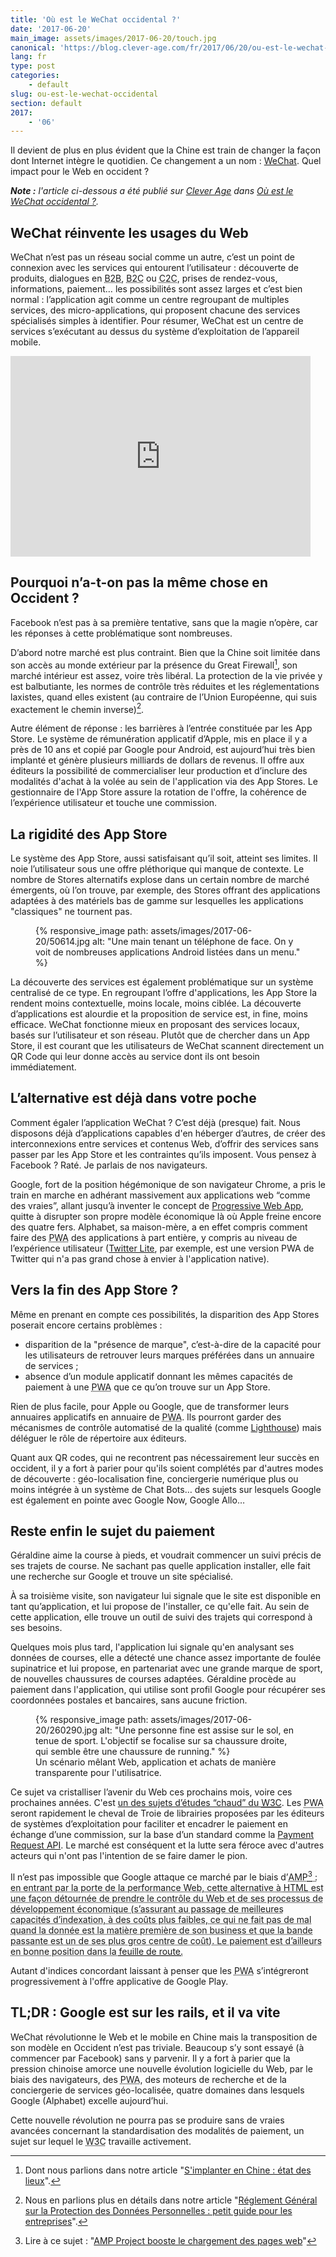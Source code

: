 ```yaml
---
title: 'Où est le WeChat occidental ?'
date: '2017-06-20'
main_image: assets/images/2017-06-20/touch.jpg
canonical: 'https://blog.clever-age.com/fr/2017/06/20/ou-est-le-wechat-occidental/'
lang: fr
type: post
categories:
    - default
slug: ou-est-le-wechat-occidental
section: default
2017:
    - '06'
---
```


Il devient de plus en plus évident que la Chine est train de changer la façon dont Internet intègre le quotidien. Ce changement a un nom : [WeChat](https://blog.clever-age.com/fr/2017/06/07/wechat-10-fonctionnalites-cles-pour-votre-entreprise/). Quel impact pour le Web en occident ?

<!--more-->

<em class="canonical">**Note&nbsp;:** l'article ci-dessous a été publié sur [Clever Age](http://www.clever-age.com/fr/) dans [Où est le WeChat occidental ?](https://blog.clever-age.com/fr/2017/06/20/ou-est-le-wechat-occidental/).</em>

## WeChat réinvente les usages du Web

WeChat n’est pas un réseau social comme un autre, c’est un point de connexion avec les services qui entourent l’utilisateur : découverte de produits, dialogues en <abbr lang="en" title="Business To Business">B2B</abbr>, <abbr lang="en" title="Business To Consumer">B2C</abbr> ou <abbr lang="en" title="Consumer To Consumer(s)">C2C</abbr>, prises de rendez-vous, informations, paiement… les possibilités sont assez larges et c’est bien normal : l’application agit comme un centre regroupant de multiples services, des micro-applications, qui proposent chacune des services spécialisés simples à identifier. Pour résumer, WeChat est un centre de services s’exécutant au dessus du système d’exploitation de l’appareil mobile.

<div class="videoWrapper">
<iframe id="nyt_video_player" title="New York Times Video - Embed Player" src="https://static01.nyt.com/video/players/offsite/index.html?videoId=100000004574648" width="480" height="321" frameborder="0" marginwidth="0" marginheight="0" scrolling="no" allowfullscreen="allowfullscreen"></iframe>
</div>

## Pourquoi n’a-t-on pas la même chose en Occident ?

Facebook n’est pas à sa première tentative, sans que la magie n’opère, car les réponses à cette problématique sont nombreuses.

D’abord notre marché est plus contraint. Bien que la Chine soit limitée dans son accès au monde extérieur par la présence du Great Firewall[^gf], son marché intérieur est assez, voire très libéral. La protection de la vie privée y est balbutiante, les normes de contrôle très réduites et les réglementations laxistes, quand elles existent (au contraire de l’Union Européenne, qui suis exactement le chemin inverse)[^rgdp].

[^gf]: Dont nous parlions dans notre article "[S'implanter en Chine : état des lieux](https://blog.clever-age.com/fr/2014/07/28/s-implanter-en-chine-etat-des-lieux/)".
[^rgdp]: Nous en parlions plus en détails dans notre article "[Réglement Général sur la Protection des Données Personnelles : petit guide pour les entreprises](https://blog.clever-age.com/fr/2017/04/04/reglement-general-sur-la-protection-des-donnees-personnel-petit-guide-pour-entreprises_rgpd/)".

Autre élément de réponse : les barrières à l’entrée constituée par les App Store. Le système de rémunération applicatif d’Apple, mis en place il y a près de 10 ans et copié par Google pour Android, est aujourd’hui très bien implanté et génère plusieurs milliards de dollars de revenus. Il offre aux éditeurs la possibilité de commercialiser leur production et d’inclure des modalités d'achat à la volée au sein de l'application via des App Stores. Le gestionnaire de l'App Store assure la rotation de l'offre, la cohérence de l’expérience utilisateur et touche une commission.

## La rigidité des App Store

Le système des App Store, aussi satisfaisant qu’il soit, atteint ses limites. Il noie l’utilisateur sous une offre pléthorique qui manque de contexte. Le nombre de Stores alternatifs explose dans un certain nombre de marché émergents, où l’on trouve, par exemple, des Stores offrant des applications adaptées à des matériels bas de gamme sur lesquelles les applications "classiques" ne tournent pas.

<figure>
      {% responsive_image path: assets/images/2017-06-20/50614.jpg alt: "Une main tenant un téléphone de face. On y voit de nombreuses applications Android listées dans un menu." %}
</figure>

La découverte des services est également problématique sur un système centralisé de ce type. En regroupant l’offre d'applications, les App Store la rendent moins contextuelle, moins locale, moins ciblée. La découverte d’applications est alourdie et la proposition de service est, in fine, moins efficace. WeChat fonctionne mieux en proposant des services locaux, basés sur l’utilisateur et son réseau. Plutôt que de chercher dans un App Store, il est courant que les utilisateurs de WeChat scannent directement un QR Code qui leur donne accès au service dont ils ont besoin immédiatement.

## L’alternative est déjà dans votre poche

Comment égaler l’application WeChat ? C’est déjà (presque) fait. Nous disposons déjà d’applications capables d'en héberger d’autres, de créer des interconnexions entre services et contenus Web, d’offrir des services sans passer par les App Store et les contraintes qu’ils imposent. Vous pensez à Facebook ? Raté. Je parlais de nos navigateurs.

Google, fort de la position hégémonique de son navigateur Chrome, a pris le train en marche en adhérant massivement aux applications web “comme des vraies”, allant jusqu’à inventer le concept de [Progressive Web App](https://blog.clever-age.com/fr/2016/12/29/les-progressive-web-apps-pour-booster-ux/), quitte à disrupter son propre modèle économique là où Apple freine encore des quatre fers. Alphabet, sa maison-mère, a en effet compris comment faire des <abbr lang="en" title="Progressive Web Apps">PWA</abbr> des applications à part entière, y compris au niveau de l’expérience utilisateur ([Twitter Lite](https://mobile.twitter.com/), par exemple, est une version PWA de Twitter qui n'a pas grand chose à envier à l'application native).

## Vers la fin des App Store ?

Même en prenant en compte ces possibilités, la disparition des App Stores poserait encore certains problèmes :

* disparition de la "présence de marque", c’est-à-dire de la capacité pour les utilisateurs de retrouver leurs marques préférées dans un annuaire de services ;
* absence d’un module applicatif donnant les mêmes capacités de paiement à une <abbr lang="en" title="Progressive Web App">PWA</abbr> que ce qu’on trouve sur un App Store.

Rien de plus facile, pour Apple ou Google, que de transformer leurs annuaires applicatifs en annuaire de <abbr lang="en" title="Progressive Web Apps">PWA</abbr>. Ils pourront garder des mécanismes de contrôle automatisé de la qualité (comme [Lighthouse](https://developers.google.com/web/tools/lighthouse/)) mais déléguer le rôle de répertoire aux éditeurs.

Quant aux QR codes, qui ne recontrent pas nécessairement leur succès en occident, il y a fort à parier pour qu'ils soient complétés par d'autres modes de découverte : géo-localisation fine, conciergerie numérique plus ou moins intégrée à un système de Chat Bots… des sujets sur lesquels Google est également en pointe avec Google Now, Google Allo…

## Reste enfin le sujet du paiement

Géraldine aime la course à pieds, et voudrait commencer un suivi précis de ses trajets de course. Ne sachant pas quelle application installer, elle fait une recherche sur Google et trouve un site spécialisé.

À sa troisième visite, son navigateur lui signale que le site est disponible en tant qu’application, et lui propose de l'installer, ce qu'elle fait. Au sein de cette application, elle trouve un outil de suivi des trajets qui correspond à ses besoins.

Quelques mois plus tard, l'application lui signale qu'en analysant ses données de courses, elle a détecté une chance assez importante de foulée supinatrice et lui propose, en partenariat avec une grande marque de sport, de nouvelles chaussures de courses adaptées. Géraldine procède au paiement dans l'application, qui utilise sont profil Google pour récupérer ses coordonnées postales et bancaires, sans aucune friction.

<figure>
      {% responsive_image path: assets/images/2017-06-20/260290.jpg alt: "Une personne fine est assise sur le sol, en tenue de sport. L'objectif se focalise sur sa chaussure droite, qui semble être une chaussure de running." %}
  <figcaption>Un scénario mêlant Web, application et achats de manière transparente pour l'utilisatrice.</figcaption>
</figure>

Ce sujet va cristalliser l’avenir du Web ces prochains mois, voire ces prochaines années. C'est [un des sujets d’études “chaud” du <abbr title="World Wide Web Consortium">W3C</abbr>](https://www.w3.org/Payments/ "Web Payments at W3C: Making Payments Easy on the Web"). Les <abbr lang="en" title="Progressive Web Apps">PWA</abbr> seront rapidement le cheval de Troie de librairies proposées par les éditeurs de systèmes d’exploitation pour faciliter et encadrer le paiement en échange d’une commission, sur la base d’un standard comme la [Payment Request API](https://developers.google.com/web/fundamentals/discovery-and-monetization/payment-request/). Le marché est conséquent et la lutte sera féroce avec d'autres acteurs qui n'ont pas l'intention de se faire damer le pion.

Il n’est pas impossible que Google attaque ce marché par le biais d’<abbr lang="en" title="Accelerated Mobile Pages">AMP[^amp] : en entrant par la porte de la performance Web, cette alternative à <abbr lang="en" title="HyperText Markup Language, le fondement sémantique du Web">HTML</abbr> est une façon détournée de prendre le contrôle du Web et de ses processus de développement économique (s’assurant au passage de meilleures capacités d’indexation, à des coûts plus faibles, ce qui ne fait pas de mal quand la donnée est la matière première de son business et que la bande passante est un de ses plus gros centre de coût). Le paiement est d’ailleurs en bonne position dans la [feuille de route](https://www.ampproject.org/roadmap/ "Feuille de route du projet AMP"). </abbr>

Autant d'indices concordant laissant à penser que les <abbr lang="en" title="Progressive Web Apps">PWA</abbr> s’intégreront progressivement à l'offre applicative de Google Play.

[^amp]: Lire à ce sujet : "[AMP Project booste le chargement des pages web](https://blog.clever-age.com/fr/2016/02/08/amp-project-booste-le-chargement-des-pages-web/)"

## TL;DR : Google est sur les rails, et il va vite

WeChat révolutionne le Web et le mobile en Chine mais la transposition de son modèle en Occident n’est pas triviale. Beaucoup s’y sont essayé (à commencer par Facebook) sans y parvenir. Il y a fort à parier que la pression chinoise amorce une nouvelle évolution logicielle du Web, par le biais des navigateurs, des <abbr lang="en" title="Progressive Web Apps">PWA</abbr>, des moteurs de recherche et de la conciergerie de services géo-localisée, quatre domaines dans lesquels Google (Alphabet) excelle aujourd’hui.

Cette nouvelle révolution ne pourra pas se produire sans de vraies avancées concernant la standardisation des modalités de paiement, un sujet sur lequel le <abbr title="World Wide Web Consortium">W3C</abbr> travaille activement.